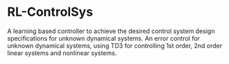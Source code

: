 # RL-ControlSys
A learning based controller to achieve the desired control system design specifications for unknown dynamical systems. 
An error control for unknown dynamical systems, using TD3 for controlling 1st order, 2nd order linear systems and nonlinear systems.
